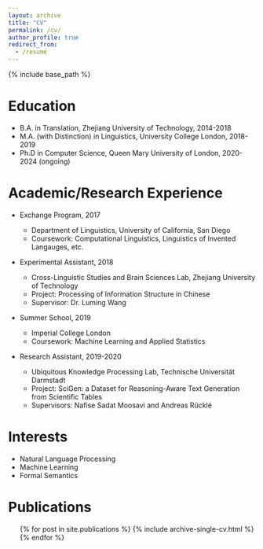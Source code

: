 ```yaml
---
layout: archive
title: "CV"
permalink: /cv/
author_profile: true
redirect_from:
  - /resume
---
```


{% include base_path %}

Education
======
* B.A. in Translation, Zhejiang University of Technology, 2014-2018
* M.A. (with Distinction) in Linguistics, University College London, 2018-2019
* Ph.D in Computer Science, Queen Mary University of London, 2020-2024 (ongoing)

Academic/Research Experience
======
  
* Exchange Program, 2017
  * Department of Linguistics, University of California, San Diego
  * Coursework: Computational Linguistics, Linguistics of Invented Langauges, etc.
    
* Experimental Assistant, 2018
  * Cross-Linguistic Studies and Brain Sciences Lab, Zhejiang University of Technology
  * Project: Processing of Information Structure in Chinese 
  * Supervisor: Dr. Luming Wang

* Summer School, 2019
  * Imperial College London
  * Coursework: Machine Learning and Applied Statistics  

* Research Assistant, 2019-2020
  * Ubiquitous Knowledge Processing Lab, Technische Universität Darmstadt
  * Project: SciGen: a Dataset for Reasoning-Aware Text Generation from Scientific Tables
  * Supervisors: Nafise Sadat Moosavi and Andreas Rücklé
  
Interests
======
* Natural Language Processing
* Machine Learning
* Formal Semantics

Publications
======
  <ul>{% for post in site.publications %}
    {% include archive-single-cv.html %}
  {% endfor %}</ul>
  

